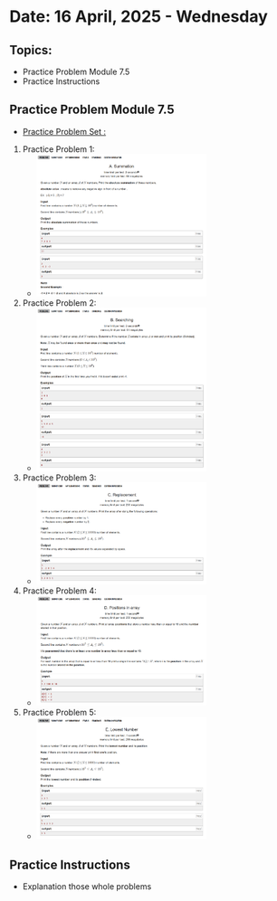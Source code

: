# Date: 16 April, 2025 - Wednesday

## Topics:
- Practice Problem Module 7.5
- Practice Instructions

## Practice Problem Module 7.5
- [Practice Problem Set :](https://docs.google.com/document/d/1kW5mH9h92ocVG61jZyNgzKy5Gicuio0cD1_tyb_zh88/edit?usp=drivesdk)
1. Practice Problem 1:
    - <img src="./images/practice_problem1.png" width=300>
2. Practice Problem 2:
    - <img src="./images/practice_problem2.png" width=300>
3. Practice Problem 3:
    - <img src="./images/practice_problem3.png" width=300>
4. Practice Problem 4:
    - <img src="./images/practice_problem4.png" width=300>
5. Practice Problem 5:
    - <img src="./images/practice_problem5.png" width=300>

## Practice Instructions
- Explanation those whole problems